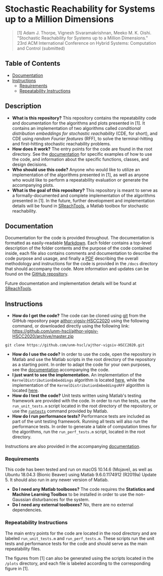 # Stochastic Reachability for Systems up to a Million Dimensions

> [1] Adam J. Thorpe, Vignesh Sivaramakrishnan, Meeko M. K. Oishi. "Stochastic
> Reachability for Systems up to a Million Dimensions."  23rd ACM International
> Conference on Hybrid Systems: Computation and Control (submitted)

## Table of Contents

* [Documentation](#documentation)
* [Instructions](#instructions)
  * [Requirements](#requirements)
  * [Repeatability Instructions](#repeatability-instructions)

## Description

* **What is this repository?** This repository contains the repeatability code and documentation for the algorithms and plots presented in [1]. It contains an implementation of two algorithms called _conditional distribution embeddings for stochastic reachability_ (CDE, for short), and CDE using _random Fourier features_ (RFF), to solve the terminal-hitting and first-hitting stochastic reachability problems.
* **How does it work?** The entry points for the code are found in the root directory. See the [documentation](docs/documentation.pdf) for specific examples of how to use the code, and information about the specific functions, classes, and design decisions.
* **Who should use this code?** Anyone who would like to utilize an implementation of the algorithms presented in [1], as well as anyone who would like to perform a repeatability evaluation or generate the accompanying plots.
* **What is the goal of this repository?** This repository is meant to serve as a formally-documented and complete implementation of the algorithms presented in [1]. In the future, further development and implementation details will be found in [SReachTools](https://sreachtools.github.io), a Matlab toolbox for stochastic reachability.

## Documentation

Documentation for the code is provided throughout. The documentation is
formatted as easily-readable
[Markdown](https://guides.github.com/features/mastering-markdown/). Each folder
contains a top-level description of the folder contents and the purpose of the
code contained inside, each file also contains comments and documentation to
describe the code purpose and usasge, and finally a
[PDF](docs/documentation.pdf) describing the overall methodology and
instructions for the code is provided in the `/docs` directory that should
accompany the code. More information and updates can be found on the [GitHub
repository](https://github.com/unm-hscl/ajthor-vigsiv-HSCC2020).

Future documentation and implementation details will be found at [SReachTools](https://sreachtools.github.io).

## Instructions

* **How do I get the code?** The code can be cloned using
[git](https://git-scm.com) from the GitHub repository page
[ajthor-vigsiv-HSCC2020](https://github.com/unm-hscl/ajthor-vigsiv-HSCC2020)
using the following command, or downloaded directly using the following link:
https://github.com/unm-hscl/ajthor-vigsiv-HSCC2020/archive/master.zip
```shell
git clone https://github.com/unm-hscl/ajthor-vigsiv-HSCC2020.git
```
* **How do I use the code?** In order to use the code, open the repository in
Matlab and use the Matlab scripts in the root directory of the repository as a
starting point. In order to adapt the code for your own purposes, see the
[documentation](docs/documentation.pdf) accompanying the code.
* **I just want to see the implementation.** An implementation of the `KernelDistributionEmbeddings` algorithm is located
[here](code/algorithms/@KernelDistributionEmbeddings/ComputeSafetyProbabilities.m),
while the implementation of the `KernelDistributionEmbeddingsRFF` algorithm is
located
[here](code/algorithms/@KernelDistributionEmbeddingsRFF/ComputeSafetyProbabilities.m).
* **How do I test the code?** Unit tests written using Matlab's testing
framework are provided with the code. In order to run the tests, use the
`run_unit_tests.m` script located in the root directory of the repository, or
use the [`runtests`](https://www.mathworks.com/help/matlab/ref/runtests.html)
command provided by Matlab.
* **How do I run performance tests?** Performance tests are included as part of
the unit testing framework. Running all tests will also run the performance
tests. In order to generate a table of computation times for the algorithms,
run the `run_perf_tests.m` script, located in the root directory.

Instructions are also provided in the accompanying
[documentation](docs/documentation.pdf).

### Requirements

This code has been tested and run on macOS 10.14.6 (Mojave), as well as Ubuntu
18.04.3 (Bionic Beaver) using Matlab 9.6.0.1174912 (R2019a) Update 5. It should
also run in any newer version of Matlab.

* **Do I need any Matlab toolboxes?** The code requires the **Statistics and Machine Learning Toolbox** to be installed in order to use the non-Gaussian disturbances for the system.
* **Do I need any external toolboxes?** No, there are no external dependencies.

### Repeatability Instructions

The main entry points for the code are located in the rood directory and are
labeled `run_unit_tests.m` and `run_perf_tests.m`. These scripts run the unit
tests and performance tests for the code and should serve as the main
repeatability files.

The figures from [1] can also be generated using the scripts located in the
`/plots` directory, and each file is labeled according to the corresponding
figure in [1].
